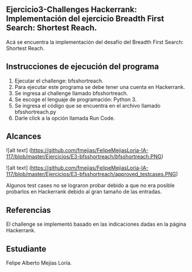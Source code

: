 ﻿
## Ejercicio3-Challenges Hackerrank: Implementación del ejercicio Breadth First Search: Shortest Reach.

Acá se encuentra la implementación del desafío del Breadth First Search: Shortest Reach.

## Instrucciones de ejecución del programa

1. Ejecutar el challenge: bfsshortreach.
2. Para ejecutar este programa se debe tener una cuenta en Hackerrank.
3. Se ingresa al challenge llamado bfsshortreach.
4. Se escoge el lenguaje de programación: Python 3.
5. Se ingresa el código que se encuentra en el archivo llamado bfsshortreach.py
6. Darle click a la opción llamada Run Code.

## Alcances

![alt text] (https://github.com/fmejias/FelipeMejiasLoria-IA-117/blob/master/Ejercicios/E3-bfsshortreach/bfsshortreach.PNG)

![alt text] (https://github.com/fmejias/FelipeMejiasLoria-IA-117/blob/master/Ejercicios/E3-bfsshortreach/approved_testcases.PNG)

Algunos test cases no se lograron probar debido a que no era posible probarlos en Hackerrank debido al gran tamaño de las entradas.

## Referencias

El challenge se implementó basado en las indicaciones dadas en la página Hackerrank. 

## Estudiante

Felipe Alberto Mejías Loría.
